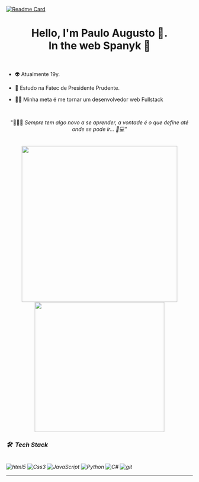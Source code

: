 [![Readme Card](https://github-readme-stats.vercel.app/api/pin/?username=Spanyk&repo=github-readme-stats&show_owner=true)](https://github.com/Spanyk/github-readme-stats)

<h1 align="center"> Hello, I'm Paulo Augusto 🥸.<br> In the web Spanyk 🤖 </h1>
<br>

- 👽 Atualmente 19y. 

- 🔭 Estudo na Fatec de Presidente Prudente.

- 👨‍💻 Minha meta é me tornar um desenvolvedor web Fullstack
<br>

<p align="center"> "👨🏾‍💻 <i> Sempre tem algo novo a se aprender, a vontade é o que define até onde se pode ir...<i> 🏾‍💻" </p>
<br>
  
 <div align="center">
 <a  href="https://github.com/Spanyk/github-readme-stats">
    <img width="420em"  src="https://github-readme-stats.vercel.app/api?username=Spanyk&title_color=fff&text_color=fff&show_icons=true&bg_color=12121e&icon_color=00bd97&include_all_commits&hide_title=true"/>
 </a>
<a href="https://github.com/Spanyk/github-readme-stats">
   <img width="350em" src="https://github-readme-stats.vercel.app/api/top-langs/?username=Spanyk&layout=compact&langs_count=10&bg_color=12121e&text_color=ffff&title_color=fff">
</a>
</div>

### 🛠 &nbsp;Tech Stack
<br>
<div display="inline-block">
    <img align="center" alt="html5" src="https://img.shields.io/badge/HTML5-3e394d?style=for-the-badge&logo=html5&logoColor=white">
    <img align="center" alt="Css3" src="https://img.shields.io/badge/CSS3-3e394d?style=for-the-badge&logo=css3&logoColor=white">
    <img align="center" alt="JavaScript" src="https://img.shields.io/badge/JavaScript-3e394d?style=for-the-badge&logo=javascript&logoColor=white">
    <img align="center" alt="Python" src="https://img.shields.io/badge/PYTHON-3e394d?style=for-the-badge&logo=Python&logoColor=white">
    <img align="center" alt="C#" src="https://img.shields.io/badge/C%23-3e394d?style=for-the-badge&logo=c-sharp&logoColor=white">
    <img align="center" alt="git" src="https://img.shields.io/badge/-Git-3e394d?style=for-the-badge&logo=git">
</div>
<hr>
